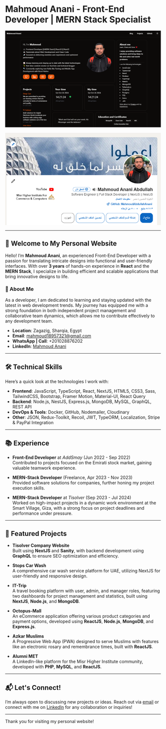 # Mahmoud Anani - Front-End Developer | MERN Stack Specialist

[![LinkedIn](/public/preview/website.png)](https://mahmoud-anani.vercel.app)

[![LinkedIn](/public/preview/linedin.png)](https://www.linkedin.com/in/mahmoud-abdullah-ab253920b)

---

## 👋 Welcome to My Personal Website

Hello! I’m **Mahmoud Anani**, an experienced Front-End Developer with a passion for translating intricate designs into functional and user-friendly interfaces. With over **3 years** of hands-on experience in **React** and the **MERN Stack**, I specialize in building efficient and scalable applications that bring innovative designs to life.

### 🚀 About Me

As a developer, I am dedicated to learning and staying updated with the latest in web development trends. My journey has equipped me with a strong foundation in both independent project management and collaborative team dynamics, which allows me to contribute effectively to any development team.

- **Location**: Zagazig, Sharqia, Egypt
- **Email**: [mahmoud18957321@gmail.com](mailto:mahmoud18957321@gmail.com)
- **WhatsApp | Call**: +201028876202
- **LinkedIn**: [Mahmoud Anani](https://www.linkedin.com/in/mahmoud-abdullah-ab253920b)

---

## 🛠️ Technical Skills

Here’s a quick look at the technologies I work with:

- **Frontend**: JavaScript, TypeScript, React, NextJS, HTML5, CSS3, Sass, TailwindCSS, Bootstrap, Framer Motion, Material-UI, React Query
- **Backend**: Node.js, NestJS, Express.js, MongoDB, MySQL, GraphQL, REST API
- **DevOps & Tools**: Docker, GitHub, Nodemailer, Cloudinary
- **Other**: JSON, Redux-Toolkit, Recoil, JWT, TypeORM, Localization, Stripe & PayPal Integration

---

## 📚 Experience

- **Front-End Developer** at _AddSmay_ (Jun 2022 - Sep 2022)  
  Contributed to projects focused on the Emirati stock market, gaining valuable teamwork experience.

- **MERN-Stack Developer** (Freelance, Apr 2023 - Nov 2023)  
  Provided software solutions for companies, further honing my project execution skills.

- **MERN-Stack Developer** at _Tisolver_ (Sep 2023 - Jul 2024)  
  Worked on high-impact projects in a dynamic work environment at the Smart Village, Giza, with a strong focus on project deadlines and performance under pressure.

---

## 💼 Featured Projects

- **Tisolver Company Website**  
  Built using **NextJS** and **Sanity**, with backend development using **GraphQL** to ensure SEO optimization and efficiency.

- **Stops Car Wash**  
  A comprehensive car wash service platform for UAE, utilizing NextJS for user-friendly and responsive design.

- **IT-Trip**  
  A travel booking platform with user, admin, and manager roles, featuring two dashboards for project management and statistics, built using **NextJS**, **Node.js**, and **MongoDB**.

- **Octopus-Mall**  
  An eCommerce application offering various product categories and payment options, developed using **ReactJS**, **Node.js**, **MongoDB**, and **Express.js**.

- **Azkar Muslims**  
  A Progressive Web App (PWA) designed to serve Muslims with features like an electronic rosary and remembrance times, built with **ReactJS**.

- **Alumni MET**  
  A LinkedIn-like platform for the Misr Higher Institute community, developed with **PHP**, **MySQL**, and **ReactJS**.

---

## 📬 Let's Connect!

I’m always open to discussing new projects or ideas. Reach out via [email](mailto:mahmoud18957321@gmail.com) or connect with me on [LinkedIn](https://www.linkedin.com/in/mahmoud-abdullah-ab253920b) for any collaboration or inquiries!

---

Thank you for visiting my personal website!
